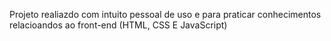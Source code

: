 Projeto realiazdo com intuito pessoal de uso e para praticar conhecimentos relacioandos ao front-end (HTML, CSS E JavaScript)